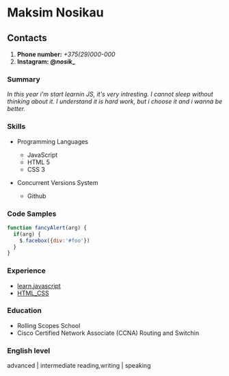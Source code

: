 # Maksim Nosikau

## Contacts

1. __Phone number:__ *+375(29)000-000*
2. **Instagram: @_nosik__**

### Summary

*In this year i'm start learnin JS, it's very intresting. I cannot sleep without thinking about it. I understand it is hard work, but i choose it and i wanna be better.*

### Skills

* Programming Languages
  * JavaScript
  * HTML 5
  * CSS 3

* Concurrent Versions System
  * Github

### Code Samples

```javascript
function fancyAlert(arg) {
  if(arg) {
    $.facebox({div:'#foo'})
  }
}
```

### Experience


* [learn.javascript](https://learn.javascript.ru)
* [HTML_CSS](https://www.codecademy.com)

### Education

* Rolling Scopes School
* Cisco Certified Network Associate (CCNA) Routing and Switchin

### English level

advanced | intermediate
reading,writing | speaking